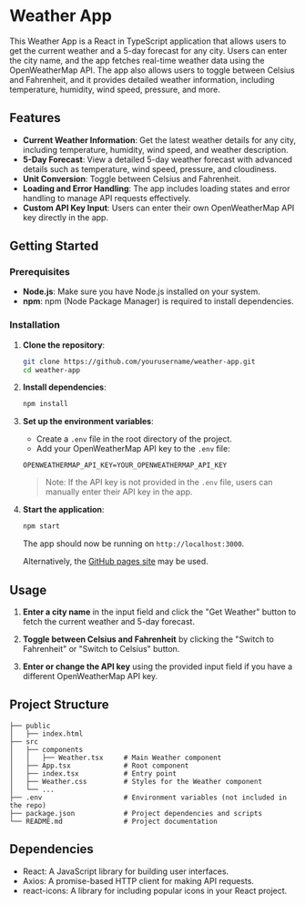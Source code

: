 # Weather App

This Weather App is a React in TypeScript application that allows users to get the current weather and a 5-day forecast for any city. Users can enter the city name, and the app fetches real-time weather data using the OpenWeatherMap API. The app also allows users to toggle between Celsius and Fahrenheit, and it provides detailed weather information, including temperature, humidity, wind speed, pressure, and more.

## Features

- **Current Weather Information**: Get the latest weather details for any city, including temperature, humidity, wind speed, and weather description.
- **5-Day Forecast**: View a detailed 5-day weather forecast with advanced details such as temperature, wind speed, pressure, and cloudiness.
- **Unit Conversion**: Toggle between Celsius and Fahrenheit.
- **Loading and Error Handling**: The app includes loading states and error handling to manage API requests effectively.
- **Custom API Key Input**: Users can enter their own OpenWeatherMap API key directly in the app.

## Getting Started

### Prerequisites

- **Node.js**: Make sure you have Node.js installed on your system.
- **npm**: npm (Node Package Manager) is required to install dependencies.

### Installation

1. **Clone the repository**:
    ```bash
    git clone https://github.com/yourusername/weather-app.git
    cd weather-app
    ```

2. **Install dependencies**:
    ```bash
    npm install
    ```

3. **Set up the environment variables**:
    - Create a `.env` file in the root directory of the project.
    - Add your OpenWeatherMap API key to the `.env` file:
    ```plaintext
    OPENWEATHERMAP_API_KEY=YOUR_OPENWEATHERMAP_API_KEY
    ```

    > Note: If the API key is not provided in the `.env` file, users can manually enter their API key in the app.

4. **Start the application**:
    ```bash
    npm start
    ```

    The app should now be running on `http://localhost:3000`.

    Alternatively, the [GitHub pages site]() may be used.

## Usage

1. **Enter a city name** in the input field and click the "Get Weather" button to fetch the current weather and 5-day forecast.

2. **Toggle between Celsius and Fahrenheit** by clicking the "Switch to Fahrenheit" or "Switch to Celsius" button.

3. **Enter or change the API key** using the provided input field if you have a different OpenWeatherMap API key.

## Project Structure

```plaintext
├── public
│   ├── index.html
├── src
│   ├── components
│   │   ├── Weather.tsx     # Main Weather component
│   ├── App.tsx             # Root component
│   ├── index.tsx           # Entry point
│   ├── Weather.css         # Styles for the Weather component
│   └── ...
├── .env                    # Environment variables (not included in the repo)
├── package.json            # Project dependencies and scripts
└── README.md               # Project documentation
```

## Dependencies
* React: A JavaScript library for building user interfaces.
* Axios: A promise-based HTTP client for making API requests.
* react-icons: A library for including popular icons in your React project.